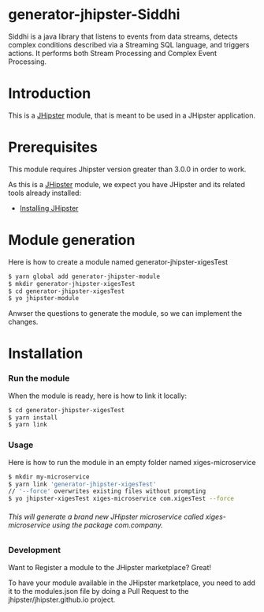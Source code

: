 # generator-jhipster-Siddhi



Siddhi is a java library that listens to events from data streams, detects complex conditions described via a Streaming SQL language, and triggers actions. It performs both Stream Processing and Complex Event Processing.


# Introduction

This is a [JHipster](http://jhipster.github.io/) module, that is meant to be used in a JHipster application.

# Prerequisites

This module requires Jhipster version greater than 3.0.0 in order to work.

As this is a [JHipster](http://jhipster.github.io/) module, we expect you have JHipster and its related tools already installed:

- [Installing JHipster](https://jhipster.github.io/installation.html)

# Module generation
Here is how to create a module named generator-jhipster-xigesTest
```sh
$ yarn global add generator-jhipster-module
$ mkdir generator-jhipster-xigesTest
$ cd generator-jhipster-xigesTest
$ yo jhipster-module
```
Anwser the questions to generate the module, so we can implement the changes.
# Installation

### Run the module

When the module is ready, here is how to link it locally:

```sh
$ cd generator-jhipster-xigesTest
$ yarn install
$ yarn link
```
### Usage
Here is how to run the module in an empty folder named xiges-microservice

```sh
$ mkdir my-microservice
$ yarn link 'generator-jhipster-xigesTest'
// '--force' overwrites existing files without prompting
$ yo jhipster-xigesTest xiges-microservice com.xigesTest --force
```
###### This will generate a brand new JHipster microservice called xiges-microservice using the package com.company.



### Development

Want to Register a module to the JHipster marketplace? Great!

To have your module available in the JHipster marketplace, you need to add it to the modules.json file by doing a Pull Request to the jhipster/jhipster.github.io project.



